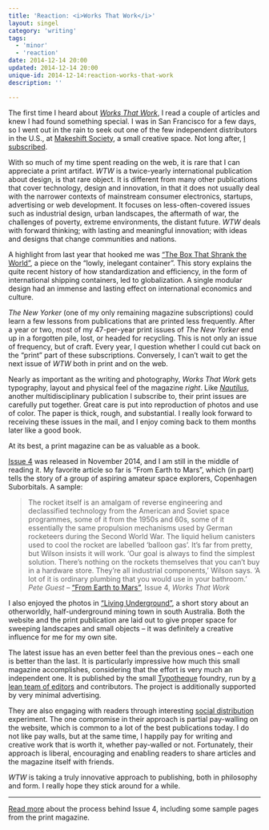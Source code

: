 ```yaml
---
title: 'Reaction: <i>Works That Work</i>'
layout: singel
category: 'writing'
tags:
  - 'minor'
  - 'reaction'
date: 2014-12-14 20:00
updated: 2014-12-14 20:00
unique-id: 2014-12-14:reaction-works-that-work
description: ''

---
```


The first time I heard about <i class="work"><a href="https://worksthatwork.com">Works That Work</a></i>, I read a couple of articles and knew I had found something special. I was in San Francisco for a few days, so I went out in the rain to seek out one of the few independent distributors in the U.S., at [Makeshift Society](http://makeshiftsociety.com/sanfrancisco), a small creative space. Not long after, [I subscribed](https://worksthatwork.com/subscribe/).

With so much of my time spent reading on the web, it is rare that I can appreciate a print artifact. <i class="work">WTW</i> is a twice-yearly international publication about design, is that rare object. It is different from many other publications that cover technology, design and innovation, in that it does not usually deal with the narrower contexts of mainstream consumer electronics, startups, advertising or web development. It focuses on less-often-covered issues such as industrial design, urban landscapes, the aftermath of war, the challenges of poverty, extreme environments, the distant future. <i class="work">WTW</i> deals with forward thinking; with lasting and meaningful innovation; with ideas and designs that change communities and nations.

A highlight from last year that hooked me was [“The Box That Shrank the World”](https://worksthatwork.com/2/intermodal-container/share/ed0737fd77a709d94d8bbaf1d5617bb3), a piece on the “lowly, inelegant container”. This story explains the quite recent history of how standardization and efficiency, in the form of international shipping containers, led to globalization. A single modular design had an immense and lasting effect on international economics and culture.

<aside class="ancillary">
<p><i class="work">The New Yorker</i> (one of my only remaining magazine subscriptions) could learn a few lessons from publications that are printed less frequently. After a year or two, most of my 47-per-year print issues of <i class="work">The New Yorker</i> end up in a forgotten pile, lost, or headed for recycling. This is not only an issue of frequency, but of craft. Every year, I question whether I could cut back on the “print” part of these subscriptions. Conversely, I can’t wait to get the next issue of <i class="work">WTW</i> both in print and on the web.</p>
</aside>

Nearly as important as the writing and photography, <i class="work">Works That Work</i> gets typography, layout and physical feel of the magazine <em>right</em>. Like <i class="work"><a href="http://nautil.us">Nautilus</a></i>, another multidisciplinary publication I subscribe to, their print issues are carefully put together. Great care is put into reproduction of photos and use of color. The paper is thick, rough, and substantial. I really look forward to receiving these issues in the mail, and I enjoy coming back to them months later like a good book.

<p class="important">At its best, a print magazine can be as valuable as a book.</p>

[Issue 4](https://worksthatwork.com/4) was released in November 2014, and I am still in the middle of reading it. My favorite article so far is “From Earth to Mars”, which (in part) tells the story of a group of aspiring amateur space explorers, Copenhagen Suborbitals. A sample:

<blockquote>The rocket itself is an amalgam of reverse engineering and declassified technology from the American and Soviet space programmes, some of it from the 1950s and 60s, some of it essentially the same propulsion mechanisms used by German rocketeers during the Second World War. The liquid helium canisters used to cool the rocket are labelled ‘balloon gas’. It’s far from pretty, but Wilson insists it will work. ‘Our goal is always to find the simplest solution. There’s nothing on the rockets themselves that you can’t buy in a hardware store. They’re all industrial components,’ Wilson says. ‘A lot of it is ordinary plumbing that you would use in your bathroom.’<footer><cite>Pete Guest</cite> – <a href="https://worksthatwork.com/4/from-earth-to-mars/share/c12ab909b3d4f77993fdb758a8a4ad5d">“From Earth to Mars”</a>, Issue 4, <i class="work">Works That Work</i></footer></blockquote>

I also enjoyed the photos in [“Living Underground”](https://worksthatwork.com/4/living-underground), a short story about an otherworldly, half-underground mining town in south Australia. Both the website and the print publication are laid out to give proper space for sweeping landscapes and small objects – it was definitely a creative influence for me for my own site.

The latest issue has an even better feel than the previous ones – each one is better than the last. It is particularly impressive how much this small magazine accomplishes, considering that the effort is very much an independent one. It is published by the small [Typotheque](https://www.typotheque.com) foundry, run by [a lean team of editors](https://worksthatwork.com/about/) and contributors. The project is additionally supported by very minimal advertising. 

They are also engaging with readers through interesting [social distribution](https://worksthatwork.com/distribution/) experiment. The one compromise in their approach is partial pay-walling on the website, which is common to a lot of the best publications today. I do not like pay walls, but at the same time, I happily pay for writing and creative work that is worth it, whether pay-walled or not. Fortunately, their approach is liberal, encouraging and enabling readers to share articles and the magazine itself with friends.

<i class="work">WTW</i> is taking a truly innovative approach to publishing, both in philosophy and form. I really hope they stick around for a while.

- - -

[Read more](https://worksthatwork.com/blog/4) about the process behind Issue 4, including some sample pages from the print magazine.